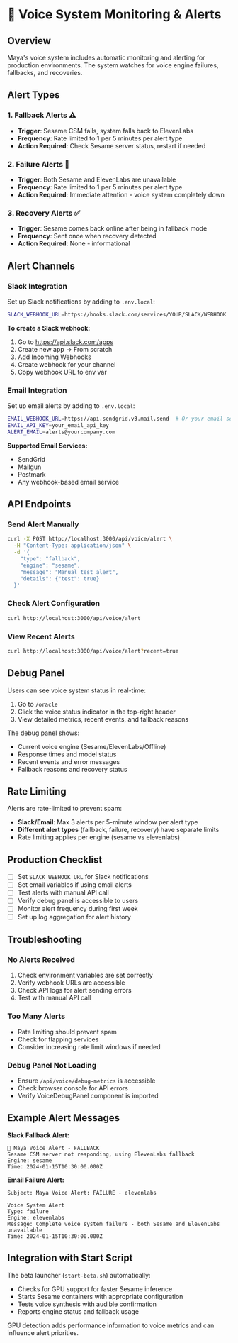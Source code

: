 # 🔔 Voice System Monitoring & Alerts

## Overview

Maya's voice system includes automatic monitoring and alerting for production environments. The system watches for voice engine failures, fallbacks, and recoveries.

## Alert Types

### 1. **Fallback Alerts** ⚠️
- **Trigger**: Sesame CSM fails, system falls back to ElevenLabs
- **Frequency**: Rate limited to 1 per 5 minutes per alert type
- **Action Required**: Check Sesame server status, restart if needed

### 2. **Failure Alerts** 🚨
- **Trigger**: Both Sesame and ElevenLabs are unavailable
- **Frequency**: Rate limited to 1 per 5 minutes per alert type  
- **Action Required**: Immediate attention - voice system completely down

### 3. **Recovery Alerts** ✅
- **Trigger**: Sesame comes back online after being in fallback mode
- **Frequency**: Sent once when recovery detected
- **Action Required**: None - informational

## Alert Channels

### Slack Integration
Set up Slack notifications by adding to `.env.local`:

```bash
SLACK_WEBHOOK_URL=https://hooks.slack.com/services/YOUR/SLACK/WEBHOOK
```

**To create a Slack webhook:**
1. Go to https://api.slack.com/apps
2. Create new app → From scratch
3. Add Incoming Webhooks
4. Create webhook for your channel
5. Copy webhook URL to env var

### Email Integration
Set up email alerts by adding to `.env.local`:

```bash
EMAIL_WEBHOOK_URL=https://api.sendgrid.v3.mail.send  # Or your email service
EMAIL_API_KEY=your_email_api_key
ALERT_EMAIL=alerts@yourcompany.com
```

**Supported Email Services:**
- SendGrid
- Mailgun  
- Postmark
- Any webhook-based email service

## API Endpoints

### Send Alert Manually
```bash
curl -X POST http://localhost:3000/api/voice/alert \
  -H "Content-Type: application/json" \
  -d '{
    "type": "fallback",
    "engine": "sesame", 
    "message": "Manual test alert",
    "details": {"test": true}
  }'
```

### Check Alert Configuration
```bash
curl http://localhost:3000/api/voice/alert
```

### View Recent Alerts
```bash
curl http://localhost:3000/api/voice/alert?recent=true
```

## Debug Panel

Users can see voice system status in real-time:

1. Go to `/oracle` 
2. Click the voice status indicator in the top-right header
3. View detailed metrics, recent events, and fallback reasons

The debug panel shows:
- Current voice engine (Sesame/ElevenLabs/Offline)
- Response times and model status
- Recent events and error messages  
- Fallback reasons and recovery status

## Rate Limiting

Alerts are rate-limited to prevent spam:
- **Slack/Email**: Max 3 alerts per 5-minute window per alert type
- **Different alert types** (fallback, failure, recovery) have separate limits
- Rate limiting applies per engine (sesame vs elevenlabs)

## Production Checklist

- [ ] Set `SLACK_WEBHOOK_URL` for Slack notifications
- [ ] Set email variables if using email alerts
- [ ] Test alerts with manual API call
- [ ] Verify debug panel is accessible to users
- [ ] Monitor alert frequency during first week
- [ ] Set up log aggregation for alert history

## Troubleshooting

### No Alerts Received
1. Check environment variables are set correctly
2. Verify webhook URLs are accessible
3. Check API logs for alert sending errors
4. Test with manual API call

### Too Many Alerts
- Rate limiting should prevent spam
- Check for flapping services
- Consider increasing rate limit windows if needed

### Debug Panel Not Loading
- Ensure `/api/voice/debug-metrics` is accessible
- Check browser console for API errors
- Verify VoiceDebugPanel component is imported

## Example Alert Messages

**Slack Fallback Alert:**
```
🚨 Maya Voice Alert - FALLBACK
Sesame CSM server not responding, using ElevenLabs fallback
Engine: sesame
Time: 2024-01-15T10:30:00.000Z
```

**Email Failure Alert:**
```
Subject: Maya Voice Alert: FAILURE - elevenlabs

Voice System Alert
Type: failure
Engine: elevenlabs
Message: Complete voice system failure - both Sesame and ElevenLabs unavailable
Time: 2024-01-15T10:30:00.000Z
```

## Integration with Start Script

The beta launcher (`start-beta.sh`) automatically:
- Checks for GPU support for faster Sesame inference
- Starts Sesame containers with appropriate configuration  
- Tests voice synthesis with audible confirmation
- Reports engine status and fallback usage

GPU detection adds performance information to voice metrics and can influence alert priorities.